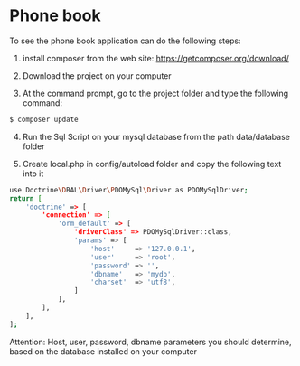 # Phone book
To see the phone book application can do the following steps:


1) install composer from the web site:
    https://getcomposer.org/download/

2) Download the project on your computer 

3) At the command prompt, go to the project folder and type the following command:
 
 ```bash
 $ composer update
 ```
    
4) Run the Sql Script on your mysql database from the path data/database folder

5) Create local.php in config/autoload folder and copy the following text into it 

```bash
use Doctrine\DBAL\Driver\PDOMySql\Driver as PDOMySqlDriver;
return [
    'doctrine' => [
        'connection' => [
            'orm_default' => [
                'driverClass' => PDOMySqlDriver::class,
                'params' => [
                    'host'     => '127.0.0.1',
                    'user'     => 'root',
                    'password' => '',
                    'dbname'   => 'mydb',
                    'charset'  => 'utf8',
                ]
            ],            
        ],        
    ],
];
```
Attention:
  Host, user, password, dbname parameters you should determine, based on the database installed on your computer

